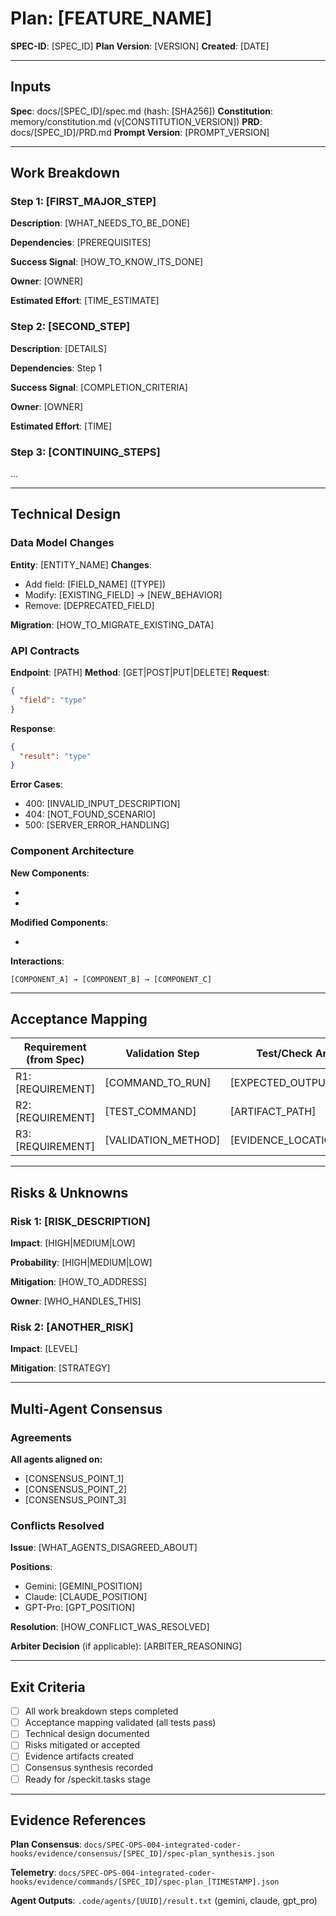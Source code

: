 # Plan: [FEATURE_NAME]

**SPEC-ID**: [SPEC_ID]
**Plan Version**: [VERSION]
**Created**: [DATE]

---

## Inputs

**Spec**: docs/[SPEC_ID]/spec.md (hash: [SHA256])
**Constitution**: memory/constitution.md (v[CONSTITUTION_VERSION])
**PRD**: docs/[SPEC_ID]/PRD.md
**Prompt Version**: [PROMPT_VERSION]

---

## Work Breakdown

### Step 1: [FIRST_MAJOR_STEP]

**Description**: [WHAT_NEEDS_TO_BE_DONE]

**Dependencies**: [PREREQUISITES]

**Success Signal**: [HOW_TO_KNOW_ITS_DONE]

**Owner**: [OWNER]

**Estimated Effort**: [TIME_ESTIMATE]

### Step 2: [SECOND_STEP]

**Description**: [DETAILS]

**Dependencies**: Step 1

**Success Signal**: [COMPLETION_CRITERIA]

**Owner**: [OWNER]

**Estimated Effort**: [TIME]

### Step 3: [CONTINUING_STEPS]

...

---

## Technical Design

### Data Model Changes

**Entity**: [ENTITY_NAME]
**Changes**:
- Add field: [FIELD_NAME] ([TYPE])
- Modify: [EXISTING_FIELD] → [NEW_BEHAVIOR]
- Remove: [DEPRECATED_FIELD]

**Migration**: [HOW_TO_MIGRATE_EXISTING_DATA]

### API Contracts

**Endpoint**: [PATH]
**Method**: [GET|POST|PUT|DELETE]
**Request**:
```json
{
  "field": "type"
}
```
**Response**:
```json
{
  "result": "type"
}
```

**Error Cases**:
- 400: [INVALID_INPUT_DESCRIPTION]
- 404: [NOT_FOUND_SCENARIO]
- 500: [SERVER_ERROR_HANDLING]

### Component Architecture

**New Components**:
- [COMPONENT_1]: [PURPOSE]
- [COMPONENT_2]: [RESPONSIBILITY]

**Modified Components**:
- [EXISTING_COMPONENT]: [WHAT_CHANGES]

**Interactions**:
```
[COMPONENT_A] → [COMPONENT_B] → [COMPONENT_C]
```

---

## Acceptance Mapping

| Requirement (from Spec) | Validation Step | Test/Check Artifact |
|-------------------------|-----------------|---------------------|
| R1: [REQUIREMENT] | [COMMAND_TO_RUN] | [EXPECTED_OUTPUT_OR_FILE] |
| R2: [REQUIREMENT] | [TEST_COMMAND] | [ARTIFACT_PATH] |
| R3: [REQUIREMENT] | [VALIDATION_METHOD] | [EVIDENCE_LOCATION] |

---

## Risks & Unknowns

### Risk 1: [RISK_DESCRIPTION]

**Impact**: [HIGH|MEDIUM|LOW]

**Probability**: [HIGH|MEDIUM|LOW]

**Mitigation**: [HOW_TO_ADDRESS]

**Owner**: [WHO_HANDLES_THIS]

### Risk 2: [ANOTHER_RISK]

**Impact**: [LEVEL]

**Mitigation**: [STRATEGY]

---

## Multi-Agent Consensus

### Agreements

**All agents aligned on:**
- [CONSENSUS_POINT_1]
- [CONSENSUS_POINT_2]
- [CONSENSUS_POINT_3]

### Conflicts Resolved

**Issue**: [WHAT_AGENTS_DISAGREED_ABOUT]

**Positions**:
- Gemini: [GEMINI_POSITION]
- Claude: [CLAUDE_POSITION]
- GPT-Pro: [GPT_POSITION]

**Resolution**: [HOW_CONFLICT_WAS_RESOLVED]

**Arbiter Decision** (if applicable): [ARBITER_REASONING]

---

## Exit Criteria

- [ ] All work breakdown steps completed
- [ ] Acceptance mapping validated (all tests pass)
- [ ] Technical design documented
- [ ] Risks mitigated or accepted
- [ ] Evidence artifacts created
- [ ] Consensus synthesis recorded
- [ ] Ready for /speckit.tasks stage

---

## Evidence References

**Plan Consensus**: `docs/SPEC-OPS-004-integrated-coder-hooks/evidence/consensus/[SPEC_ID]/spec-plan_synthesis.json`

**Telemetry**: `docs/SPEC-OPS-004-integrated-coder-hooks/evidence/commands/[SPEC_ID]/spec-plan_[TIMESTAMP].json`

**Agent Outputs**: `.code/agents/[UUID]/result.txt` (gemini, claude, gpt_pro)
